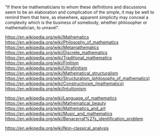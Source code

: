 

"If there be mathematicians to whom 
these definitions and discussions 
seem to be an elaboration 
and complication of the simple, 
it may be well to remind them 
that here, as elsewhere, 
apparent simplicity 
may conceal a complexity 
which is the business of somebody, 
whether philosopher or mathematician, 
to unravel".

https://en.wikipedia.org/wiki/Mathematics
https://en.wikipedia.org/wiki/Philosophy_of_mathematics
https://en.wikipedia.org/wiki/Metamathematics
https://en.wikipedia.org/wiki/Discrete_mathematics
https://en.wikipedia.org/wiki/Traditional_mathematics
https://en.wikipedia.org/wiki/Finitism
https://en.wikipedia.org/wiki/Ultrafinitism
https://en.wikipedia.org/wiki/Mathematical_structuralism
https://en.wikipedia.org/wiki/Structuralism_(philosophy_of_mathematics)
https://en.wikipedia.org/wiki/Constructivism_(mathematics)
https://en.wikipedia.org/wiki/Intuitionism

https://en.wikipedia.org/wiki/Language_of_mathematics
https://en.wikipedia.org/wiki/Mathematical_beauty
https://en.wikipedia.org/wiki/Mathematics_and_art
https://en.wikipedia.org/wiki/Music_and_mathematics
https://en.wikipedia.org/wiki/Benacerraf%27s_identification_problem

https://en.wikipedia.org/wiki/Non-classical_analysis
